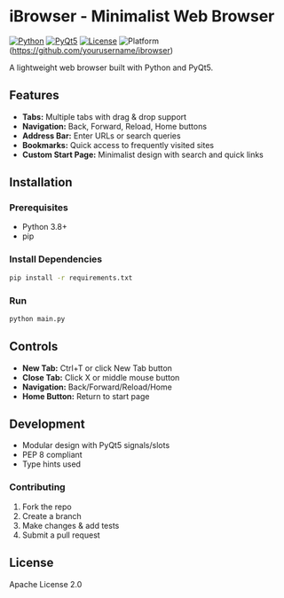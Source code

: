 # iBrowser - Minimalist Web Browser

[![Python](https://img.shields.io/badge/Python-3.8%2B-blue)](https://python.org)
[![PyQt5](https://img.shields.io/badge/PyQt5-5.15.9-green)](https://pypi.org/project/PyQt5/)
[![License](https://img.shields.io/badge/License-Apache%202.0-yellow)](https://opensource.org/licenses/Apache-2.0)
![Platform](https://img.shields.io/badge/Platform-Linux-lightgrey)(https://github.com/yourusername/ibrowser)

A lightweight web browser built with Python and PyQt5.

## Features

- **Tabs:** Multiple tabs with drag & drop support  
- **Navigation:** Back, Forward, Reload, Home buttons  
- **Address Bar:** Enter URLs or search queries  
- **Bookmarks:** Quick access to frequently visited sites  
- **Custom Start Page:** Minimalist design with search and quick links  

## Installation

### Prerequisites
- Python 3.8+  
- pip

### Install Dependencies
```bash
pip install -r requirements.txt
````

### Run

```bash
python main.py
```

## Controls

* **New Tab:** Ctrl+T or click New Tab button
* **Close Tab:** Click X or middle mouse button
* **Navigation:** Back/Forward/Reload/Home
* **Home Button:** Return to start page

## Development

* Modular design with PyQt5 signals/slots
* PEP 8 compliant
* Type hints used

### Contributing

1. Fork the repo
2. Create a branch
3. Make changes & add tests
4. Submit a pull request

## License

Apache License 2.0

